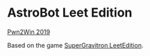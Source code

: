 # AstroBot Leet Edition

[Pwn2Win 2019](https://pwn2.win/2019)

Based on the game [SuperGravitron LeetEdition](https://github.com/pauloklaus/sgle-game).
